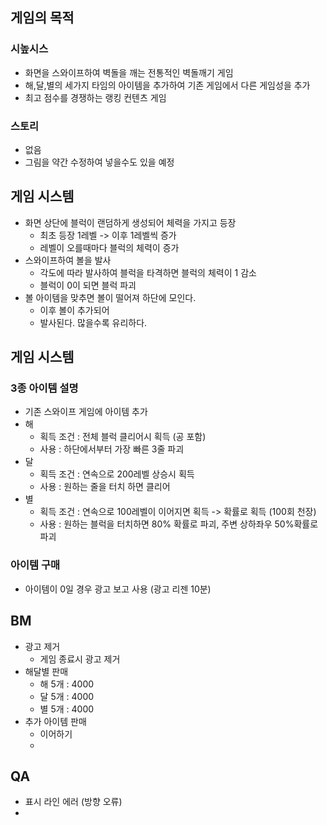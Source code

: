## 게임의 목적
### 시높시스
- 화면을 스와이프하여 벽돌을 깨는 전통적인 벽돌깨기 게임
- 해,달,별의 세가지 타임의 아이템을 추가하여 기존 게임에서 다른 게임성을 추가
- 최고 점수를 경쟁하는 랭킹 컨텐츠 게임

### 스토리 
- 없음
- 그림을 약간 수정하여 넣을수도 있을 예정

## 게임 시스템
- 화면 상단에 블럭이 랜덤하게 생성되어 체력을 가지고 등장
  - 최초 등장 1레벨 -> 이후 1레벨씩 증가
  - 레벨이 오를때마다 블럭의 체력이 증가 
- 스와이프하여 볼을 발사
  - 각도에 따라 발사하여 블럭을 타격하면 블럭의 체력이 1 감소
  - 블럭이 0이 되면 블럭 파괴 
- 볼 아이템을 맞추면 볼이 떨어져 하단에 모인다.
  - 이후 볼이 추가되어
  -  발사된다. 많을수록 유리하다. 
## 게임 시스템
### 3종 아이템 설명
- 기존 스와이프 게임에 아이템 추가
- 해
  - 획득 조건 : 전체 블럭 클리어시 획득 (공 포함)
  - 사용 : 하단에서부터 가장 빠른 3줄 파괴 
- 달
  - 획득 조건 : 연속으로 200레벨 상승시 획득
  - 사용 : 원하는 줄을 터치 하면 클리어
- 별
  - 획득 조건 : 연속으로 100레벨이 이어지면 획득 -> 확률로 획득 (100회 천장)
  - 사용 : 원하는 블럭을 터치하면 80% 확률로 파괴, 주변 상하좌우 50%확률로 파괴  

### 아이템 구매
- 아이템이 0일 경우 광고 보고 사용 (광고 리젠 10분)

## BM
- 광고 제거
  - 게임 종료시 광고 제거 
- 해달별 판매
  - 해 5개 : 4000
  - 달 5개 : 4000
  - 별 5개 : 4000  
- 추가 아이템 판매
  - 이어하기
  -  
## QA
- 표시 라인 에러 (방향 오류)
- 







